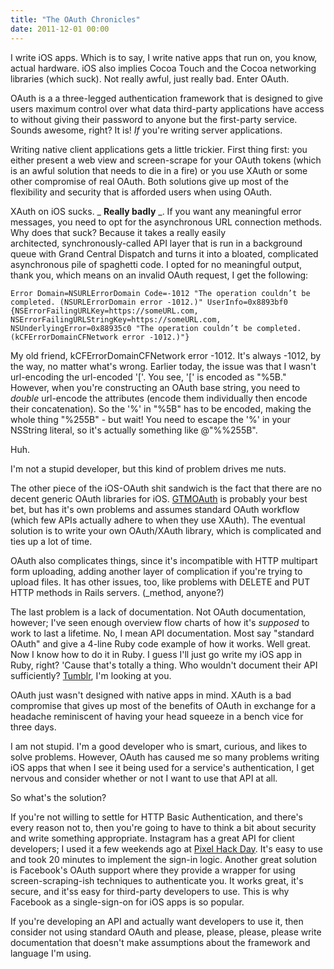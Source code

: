 ```yaml
---
title: "The OAuth Chronicles"
date: 2011-12-01 00:00
---
```


I write iOS apps. Which is to say, I write native apps that run on, you know, actual hardware. iOS also implies Cocoa Touch and the Cocoa networking libraries (which suck). Not really awful, just really bad. Enter OAuth.



OAuth is a a three-legged authentication framework that is designed to give users maximum control over what data third-party applications have access to without giving their password to anyone but the first-party service. Sounds awesome, right? It is! _If_ you're writing server applications.

Writing native client applications gets a little trickier. First thing first: you either present a web view and screen-scrape for your OAuth tokens (which is an awful solution that needs to die in a fire) or you use XAuth or some other compromise of real OAuth. Both solutions give up most of the flexibility and security that is afforded users when using OAuth.

XAuth on iOS sucks. _ **Really badly** _. If you want any meaningful error messages, you need to opt for the asynchronous URL connection methods. Why does that suck? Because it takes a really easily architected,&nbsp;synchronously-called API layer that is run in a background queue with Grand Central Dispatch and turns it into a bloated, complicated asynchronous pile of&nbsp;spaghetti&nbsp;code. I opted for no meaningful output, thank you, which means on an invalid OAuth request, I get the following:

`Error Domain=NSURLErrorDomain Code=-1012 "The operation couldn’t be completed. (NSURLErrorDomain error -1012.)" UserInfo=0x8893bf0 {NSErrorFailingURLKey=https://someURL.com, NSErrorFailingURLStringKey=https://someURL.com, NSUnderlyingError=0x88935c0 "The operation couldn’t be completed. (kCFErrorDomainCFNetwork error -1012.)"}`

My old friend,&nbsp;kCFErrorDomainCFNetwork error -1012. It's always -1012, by the way, no matter what's wrong. Earlier today, the issue was that I wasn't url-encoding the url-encoded '['. You see, '[' is encoded as "%5B." However, when you're constructing an OAuth base string, you need to _double_&nbsp;url-encode the attributes (encode them individually then encode their concatenation). So the '%' in "%5B" has to be encoded, making the whole thing "%255B" - but wait! You need to escape the '%' in your NSString literal, so it's actually something like @"%%255B".

Huh.

I'm not a stupid developer, but this kind of problem drives me nuts.

The other piece of the iOS-OAuth shit sandwich is the fact that there are no decent generic OAuth libraries for iOS. [GTMOAuth](http://code.google.com/p/gtm-oauth/)&nbsp;is probably your best bet, but has it's own problems and assumes standard OAuth workflow (which few APIs actually adhere to when they use XAuth). The eventual solution is to write your own OAuth/XAuth library, which is complicated and ties up a lot of time.

OAuth also complicates things, since it's incompatible with HTTP multipart form uploading, adding another layer of complication if you're trying to upload files. It has other issues, too, like problems with DELETE and PUT HTTP methods in Rails servers. (\_method, anyone?)

The last problem is a lack of documentation. Not OAuth documentation, however; I've seen enough overview flow charts of how it's _supposed_&nbsp;to work to last a lifetime. No, I mean API documentation. Most say "standard OAuth" and give a 4-line Ruby code example of how it works.&nbsp;Well great. Now I know how to do it in Ruby. I guess I'll just go write my iOS app in Ruby, right? 'Cause that's totally a thing. Who wouldn't document their API sufficiently? [Tumblr](http://www.tumblr.com/docs/en/api/v2), I'm looking at you.

OAuth just wasn't designed with native apps in mind. XAuth is a bad compromise that gives up most of the benefits of OAuth in exchange for a headache reminiscent of having your head squeeze in a bench vice for three days.

I am not stupid. I'm a good developer who is smart, curious, and likes to solve problems. However, OAuth has caused me so many problems writing iOS apps that when I see it being used for a service's authentication, I get nervous and consider whether or not I want to use that API at all.

So what's the solution?

If you're not willing to settle for HTTP Basic Authentication, and there's every reason not to, then you're going to have to think a bit about security and write something appropriate. Instagram has a great API for client developers; I used it a few weekends ago at [Pixel Hack Day](http://pixelhackday.com/). It's easy to use and took 20 minutes to implement the sign-in logic. Another great solution is Facebook's OAuth support where they provide a wrapper for using screen-scraping-ish techniques to authenticate you. It works great, it's secure, and it'ss easy for third-party developers to use. This is why Facebook as a single-sign-on for iOS apps is so popular.

If you're developing an API and actually want developers to use it, then consider not using standard OAuth and please, please, please, please write documentation that doesn't make assumptions about the framework and language I'm using.

<!-- more -->
